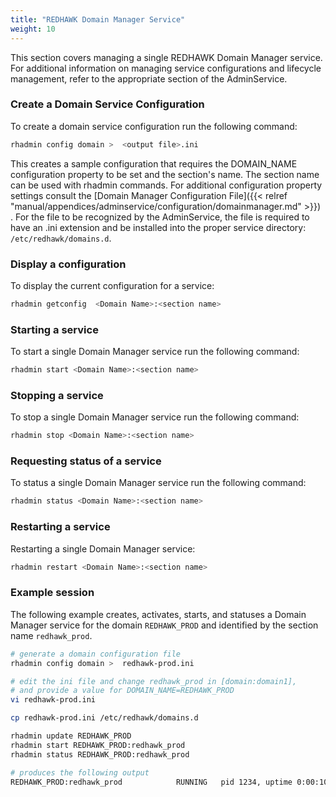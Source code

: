```yaml
---
title: "REDHAWK Domain Manager Service"
weight: 10
---
```


This section covers managing a single REDHAWK Domain Manager service.  For additional information on managing service configurations and lifecycle management, refer to the appropriate section of the AdminService.


### Create a Domain Service Configuration

To create a domain service configuration run the following command:

```sh
rhadmin config domain >  <output file>.ini
```
This creates a sample configuration that requires the DOMAIN_NAME configuration property to be set and the section's name. The section name can be used with rhadmin commands. For additional configuration property settings consult the [Domain Manager Configuration File]({{< relref "manual/appendices/adminservice/configuration/domainmanager.md" >}}) . For the  file to be recognized by the AdminService, the file is required to have an .ini extension and be installed into the proper service directory: `/etc/redhawk/domains.d`.  

### Display a configuration

To display the current configuration for a service:

```sh
rhadmin getconfig  <Domain Name>:<section name>
```

### Starting a service

To start a single Domain Manager service run the following command:

```sh
rhadmin start <Domain Name>:<section name>
```

### Stopping a service

To stop a single Domain Manager service run the following command:

```sh
rhadmin stop <Domain Name>:<section name>
```

### Requesting status of a service

To status a single Domain Manager service run the following command:

```sh
rhadmin status <Domain Name>:<section name>
```

### Restarting a service

Restarting a single Domain Manager service:

```sh
rhadmin restart <Domain Name>:<section name>
```

### Example session

The following example creates, activates, starts, and statuses a Domain Manager service for the domain `REDHAWK_PROD` and identified by the section name `redhawk_prod`.

```sh
# generate a domain configuration file
rhadmin config domain >  redhawk-prod.ini

# edit the ini file and change redhawk_prod in [domain:domain1],
# and provide a value for DOMAIN_NAME=REDHAWK_PROD
vi redhawk-prod.ini

cp redhawk-prod.ini /etc/redhawk/domains.d

rhadmin update REDHAWK_PROD
rhadmin start REDHAWK_PROD:redhawk_prod
rhadmin status REDHAWK_PROD:redhawk_prod

# produces the following output
REDHAWK_PROD:redhawk_prod            RUNNING   pid 1234, uptime 0:00:10
```
